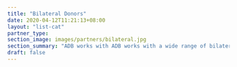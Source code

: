 ```yaml
---
title: "Bilateral Donors"
date: 2020-04-12T11:21:13+08:00
layout: "list-cat"
partner_type: 
section_image: images/partners/bilateral.jpg
section_summary: "ADB works with ADB works with a wide range of bilateral donors-- government organizations that give direct assistance to a recipient country for development purposes--within and outside the Asia and Pacific region." 
draft: false
---
```


